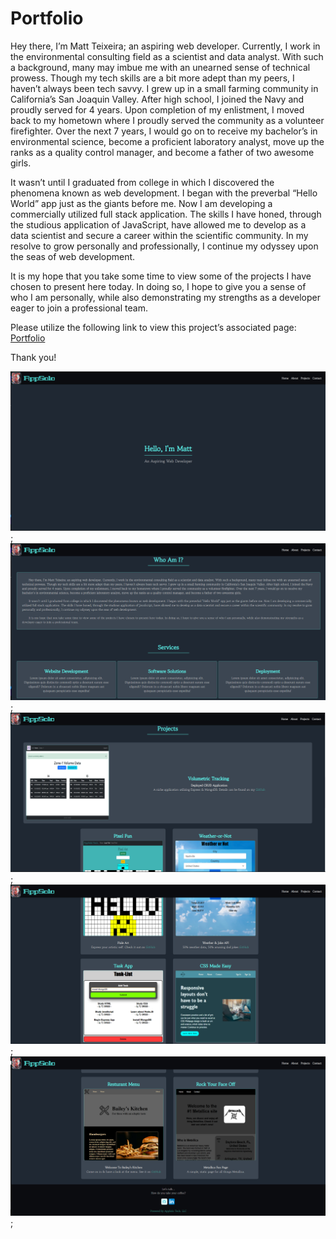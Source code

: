 # Portfolio
Hey there, I’m Matt Teixeira; an aspiring web developer. Currently, I work in the environmental consulting field as a scientist and data analyst. With such a background, many may imbue me with an unearned sense of technical prowess. Though my tech skills are a bit more adept than my peers, I haven’t always been tech savvy. I grew up in a small farming community in California’s San Joaquin Valley. After high school, I joined the Navy and proudly served for 4 years. Upon completion of my enlistment, I moved back to my hometown where I proudly served the community as a volunteer firefighter. Over the next 7 years, I would go on to receive my bachelor’s in environmental science, become a proficient laboratory analyst, move up the ranks as a quality control manager, and become a father of two awesome girls.

It wasn’t until I graduated from college in which I discovered the phenomena known as web development. I began with the preverbal “Hello World” app just as the giants before me. Now I am developing a commercially utilized full stack application. The skills I have honed, through the studious application of JavaScript, have allowed me to develop as a data scientist and secure a career within the scientific community. In my resolve to grow personally and professionally, I continue my odyssey upon the seas of web development.

It is my hope that you take some time to view some of the projects I have chosen to present here today. In doing so, I hope to give you a sense of who I am personally, while also demonstrating my strengths as a developer eager to join a professional team.

Please utilize the following link to view this project’s associated page: [Portfolio](https://apollosolo.github.io/Portfolio/)

Thank you!

![portfolio](./assets/images/screen-shot/port-1.png);
![portfolio](./assets/images/screen-shot/port-2.png);
![portfolio](./assets/images/screen-shot/port-3.png);
![portfolio](./assets/images/screen-shot/port-4.png);
![portfolio](./assets/images/screen-shot/port-5.png);